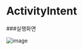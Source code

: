 # ActivityIntent


###실행화면

![image](https://user-images.githubusercontent.com/83248175/125039778-d4ecaf80-e0d1-11eb-9f89-17c803f89f92.png)
